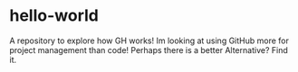 # hello-world
A repository to explore how GH works!
Im looking at using GitHub more for project management than code! Perhaps there is a better Alternative?
Find it.
